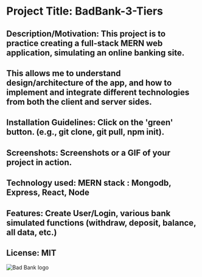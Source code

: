 # Project Title: BadBank-3-Tiers

## Description/Motivation: This project is to practice creating a full-stack MERN web application, simulating an online banking site. <br/>
## This allows me to understand design/architecture of the app, and how to implement and integrate different technologies from both the client and server sides.

## Installation Guidelines: Click on the 'green' button.  (e.g., git clone, git pull, npm init).

## Screenshots: Screenshots or a GIF of your project in action.

## Technology used: MERN stack : Mongodb, Express, React, Node

## Features: Create User/Login, various bank simulated functions (withdraw, deposit, balance, all data, etc.)

## License: MIT

<img src="bank.png" alt="Bad Bank logo"/>
